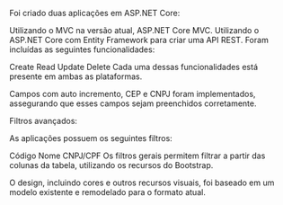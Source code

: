 Foi criado duas aplicações em ASP.NET Core:

Utilizando o MVC na versão atual, ASP.NET Core MVC.
Utilizando o ASP.NET Core com Entity Framework para criar uma API REST.
Foram incluídas as seguintes funcionalidades:

Create
Read
Update
Delete
Cada uma dessas funcionalidades está presente em ambas as plataformas.

Campos com auto incremento, CEP e CNPJ foram implementados, assegurando que esses campos sejam preenchidos corretamente.

Filtros avançados:

As aplicações possuem os seguintes filtros:

Código
Nome
CNPJ/CPF
Os filtros gerais permitem filtrar a partir das colunas da tabela, utilizando os recursos do Bootstrap.

O design, incluindo cores e outros recursos visuais, foi baseado em um modelo existente e remodelado para o formato atual.

